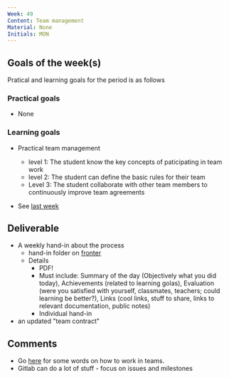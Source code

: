 ```yaml
---
Week: 49
Content: Team management
Material: None
Initials: MON
---
```


## Goals of the week(s)
Pratical and learning goals for the period is as follows

### Practical goals
* None

### Learning goals
* Practical team management
    * level 1: The student know the key concepts of paticipating in team work
    * level 2: The student can define the basic rules for their team
    * Level 3: The student collaborate with other team members to continuously improve team agreements
    
* See [last week](ww48_team_management.md)

## Deliverable
* A weekly hand-in about the process
  * hand-in folder on [fronter](https://fronter.com/eal/links/structureprops.phtml?treeid=275265)
  * Details
      * PDF!
      * Must include: Summary of the day (Objectively what you did today), Achievements (related to learning golas), Evaluation (were you satisfied with yourself, classmates, teachers; could learning be better?), Links (cool links, stuff to share, links to relevant documentation, public notes)
      * Individual hand-in
* an updated "team contract"

## Comments
* Go [here](https://eal-it-technology.github.io/itt-guides/guides/managing_team_work.html) for some words on how to work in teams.
* Gitlab can do a lot of stuff - focus on issues and milestones
